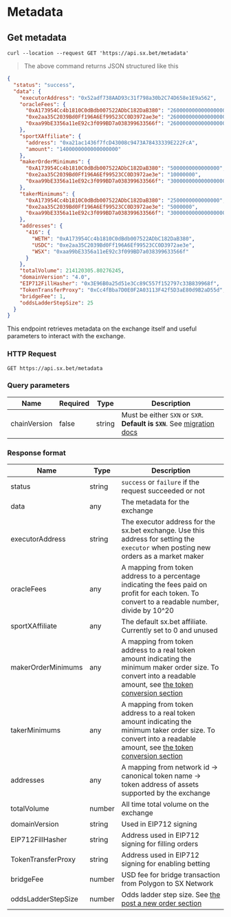 # Metadata

## Get metadata

```shell
curl --location --request GET 'https://api.sx.bet/metadata'
```

> The above command returns JSON structured like this

```json
{
  "status": "success",
  "data": {
    "executorAddress": "0x52adf738AAD93c31f798a30b2C74D658e1E9a562",
    "oracleFees": {
      "0xA173954Cc4b1810C0dBdb007522ADbC182DaB380": "2600000000000000000",
      "0xe2aa35C2039Bd0Ff196A6Ef99523CC0D3972ae3e": "2600000000000000000",
      "0xaa99bE3356a11eE92c3f099BD7a038399633566f": "2600000000000000000"
    },
    "sportXAffiliate": {
      "address": "0xa21ac1436f7fcD43008c9473A78433339E222FcA",
      "amount": "1400000000000000000"
    },
    "makerOrderMinimums": {
      "0xA173954Cc4b1810C0dBdb007522ADbC182DaB380": "5000000000000000",
      "0xe2aa35C2039Bd0Ff196A6Ef99523CC0D3972ae3e": "10000000",
      "0xaa99bE3356a11eE92c3f099BD7a038399633566f": "30000000000000000000"
    },
    "takerMinimums": {
      "0xA173954Cc4b1810C0dBdb007522ADbC182DaB380": "2500000000000000",
      "0xe2aa35C2039Bd0Ff196A6Ef99523CC0D3972ae3e": "5000000",
      "0xaa99bE3356a11eE92c3f099BD7a038399633566f": "30000000000000000000"
    },
    "addresses": {
      "416": {
        "WETH": "0xA173954Cc4b1810C0dBdb007522ADbC182DaB380",
        "USDC": "0xe2aa35C2039Bd0Ff196A6Ef99523CC0D3972ae3e",
        "WSX": "0xaa99bE3356a11eE92c3f099BD7a038399633566f"
      }
    },
    "totalVolume": 214120305.80276245,
    "domainVersion": "4.0",
    "EIP712FillHasher": "0x3E96B0a25d51e3Cc89C557f152797c33B839968f",
    "TokenTransferProxy": "0xCc4fBba7D0E0F2A03113F42f5D3aE80d9B2aD55d",
    "bridgeFee": 1,
    "oddsLadderStepSize": 25
  }
}
```


This endpoint retrieves metadata on the exchange itself and useful parameters to interact with the exchange.

### HTTP Request

`GET https://api.sx.bet/metadata`

### Query parameters

| Name         | Required | Type   | Description                                                                                       |
| ------------ | -------- | ------ | ------------------------------------------------------------------------------------------------- |
| chainVersion | false    | string | Must  be either `SXN` or `SXR`.<br/>**Default is `SXN`**. See [migration docs](#sx-rollup-migration-guide) |

### Response format

| Name               | Type    | Description                                                                                                                                                                 |
| ------------------ | ------- | --------------------------------------------------------------------------------------------------------------------------------------------------------------------------- |
| status             | string  | `success` or `failure` if the request succeeded or not                                                                                                                      |
| data               | any     | The metadata for the exchange                                                                                                                                               |
| executorAddress    | string  | The executor address for the sx.bet exchange. Use this address for setting the `executor` when posting new orders as a market maker                                         |
| oracleFees         | any     | A mapping from token address to a percentage indicating the fees paid on profit for each token. To convert to a readable number, divide by 10^20                            |
| sportXAffiliate    | any     | The default sx.bet affiliate. Currently set to 0 and unused                                                                                                                 |
| makerOrderMinimums | any     | A mapping from token address to a real token amount indicating the minimum maker order size. To convert into a readable amount, see [the token conversion section](#tokens) |
| takerMinimums      | any     | A mapping from token address to a real token amount indicating the minimum taker order size. To convert into a readable amount, see [the token conversion section](#tokens) |
| addresses          | any     | A mapping from network id -> canonical token name -> token address of assets supported by the exchange                                                                      |
| totalVolume        | number  | All time total volume on the exchange                                                                                                                                       |
| domainVersion      | string  | Used in EIP712 signing                                                                                                                                                      |
| EIP712FillHasher   | string  | Address used in EIP712 signing for filling orders                                                                                                                           |
| TokenTransferProxy | string  | Address used in EIP712 signing for enabling betting                                                                                                                         |
| bridgeFee          | number  | USD fee for bridge transaction from Polygon to SX Network                                                                                                                   |
| oddsLadderStepSize | number  | Odds ladder step size. See [the post a new order section](#post-a-new-order)                                                                                                |
